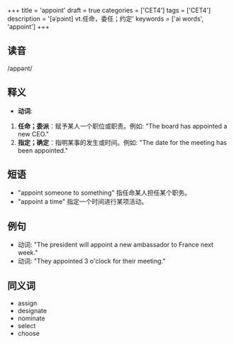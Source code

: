 +++
title = 'appoint'
draft = true
categories = ['CET4']
tags = ['CET4']
description = '[əˈpɔint] vt.任命，委任；约定'
keywords = ['ai words', 'appoint']
+++

## 读音
/appənt/

## 释义
- **动词**:
1. **任命；委派**：赋予某人一个职位或职责。例如: "The board has appointed a new CEO."
2. **指定；确定**：指明某事的发生或时间。例如: "The date for the meeting has been appointed."

## 短语
- "appoint someone to something" 指任命某人担任某个职务。
- "appoint a time" 指定一个时间进行某项活动。

## 例句
- 动词: "The president will appoint a new ambassador to France next week."
- 动词: "They appointed 3 o'clock for their meeting."

## 同义词
- assign
- designate
- nominate
- select
- choose
